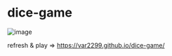 # dice-game

![image](https://github.com/user-attachments/assets/8baa60d1-1a88-455f-8806-cf23f17cb509)


refresh & play => https://var2299.github.io/dice-game/
